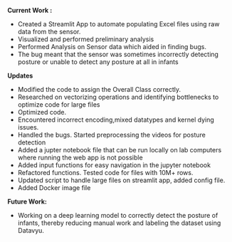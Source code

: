 **Current Work :**
- Created a Streamlit App to automate populating Excel files using raw data from the sensor.
- Visualized and performed preliminary analysis 
- Performed Analysis on Sensor data which aided in finding bugs.
- The bug meant that the sensor was sometimes incorrectly detecting posture or unable to detect any posture at all in infants 

**Updates**
- Modified the code to assign the Overall Class correctly.
- Researched on vectorizing operations and identifying bottlenecks to optimize code for large files
- Optimized code.
- Encountered incorrect encoding,mixed datatypes and kernel dying issues.
- Handled the bugs. Started preprocessing the videos for posture detection
- Added a jupter notebook file that can be run locally on lab computers where running the web app is not possible
- Added input functions for easy navigation in the jupyter notebook
- Refactored functions. Tested code for files with 10M+ rows.
- Updated script to handle large files on streamlit app, added config file.
- Added Docker image file

**Future Work:**
- Working on a deep learning model to correctly detect the posture of infants, thereby reducing manual work and labeling the dataset using Datavyu.

